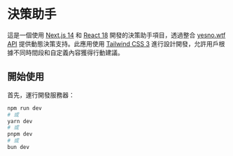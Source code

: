 # 決策助手

這是一個使用 [Next.js 14](https://nextjs.org/blog/next-14) 和 [React 18](https://reactjs.org/blog/2022/03/29/react-v18.html) 開發的決策助手項目，透過整合 [yesno.wtf API](https://yesno.wtf/api) 提供動態決策支持。此應用使用 [Tailwind CSS 3](https://tailwindcss.com/docs/installation) 進行設計開發，允許用戶根據不同時間段和自定義內容獲得行動建議。

## 開始使用

首先，運行開發服務器：

```bash
npm run dev
# 或
yarn dev
# 或
pnpm dev
# 或
bun dev
```